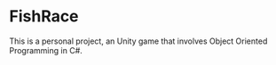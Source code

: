 # FishRace
This is a personal project, an Unity game that involves Object Oriented Programming in C#.
